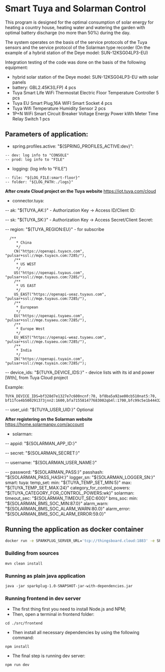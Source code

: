 # Smart Tuya and Solarman Control

This program is designed for the optimal consumption of solar energy for heating a country house, heating water and watering the garden with optimal battery discharge (no more than 50%) during the day.

The system operates on the basis of the service protocols of the Tuya sensors and the service protocol of the Solarman type recorder (On the example of a hybrid station of the Deye model: SUN-12KSG04LP3-EU)

Integration testing of the code was done on the basis of the following equipment:

- hybrid  solar station of the Deye model: SUN-12KSG04LP3-EU with solar panels
- battery: GBL2.45K3(LFP) 4 pcs
- Tuya Smart Life WiFi Thermostat Electric Floor Temperature Controller 5 pcs
- Tuya EU Smart Plug,16A WIFI Smart Socket 4 pcs
- Tuya Wifi Temperature Humidity Sensor 2 pcs
- 1P+N WiFi Smart Circuit Breaker Voltage Energy Power kWh Meter Time Relay Switch 1 pcs

## Parameters of application:

- spring.profiles.active: "${SPRING_PROFILES_ACTIVE:dev}":
```text
-- dev: log info to "CONSOLE"
-- prod: log info to "FILE"
```
- logging: (log info to "FILE")
```text
-- file: "${LOG_FILE:smart-floor}"
-- folder: "${LOG_PATH:./logs}"
```
**After create Cloud project on the Tuya website** https://iot.tuya.com/cloud

- connector.tuya:

-- ak: "${TUYA_AK:}" - Authorization Key -> Access ID/Client ID:

-- sk: "${TUYA_SK:}" - Authorization Key -> Access Secret/Client Secret:

-- region: "${TUYA_REGION:EU}" - for subscribe
```text
  /**
     * China
     */
    CN("https://openapi.tuyacn.com", "pulsar+ssl://mqe.tuyacn.com:7285/"),
    /**
     * US WEST
     */
    US("https://openapi.tuyaus.com", "pulsar+ssl://mqe.tuyaus.com:7285/"),
    /**
     * US EAST
     */
    US_EAST("https://openapi-ueaz.tuyaus.com", "pulsar+ssl://mqe.tuyaus.com:7285/"),
    /**
     * European
     */
    EU("https://openapi.tuyaeu.com", "pulsar+ssl://mqe.tuyaeu.com:7285/"),
    /**
     * Europe West
     */
    EU_WEST("https://openapi-weaz.tuyaeu.com", "pulsar+ssl://mqe.tuyaeu.com:7285/"),
    /**
     * India
     */
    IN("https://openapi.tuyain.com", "pulsar+ssl://mqe.tuyain.com:7285/");

```

-- device_ids: "${TUYA_DEVICE_IDS:}" - device lists with its id and power [Wth], from Tuya Cloud project

Example:
```text
TUYA_DEVICE_IDS=bf328d7e1327e7c600ncnf:70, bf8ba5a92ae00cb510nat5:70, bf11fce4b500291373jnn2:1600,bfa715581477683002qb4l:1700,bfc99c5e1b444322eaaqgu:1600,bf46c12380a94bb009ngxx:40;
```

-- user_uid: "${TUYA_USER_UID:}" Optional

**After registering on the Solarman website** https://home.solarmanpv.com/account

- solarman:

-- appid: "${SOLARMAN_APP_ID:}"

-- secret: "${SOLARMAN_SECRET:}"

-- username: "${SOLARMAN_USER_NAME:}"

-- password: "${SOLARMAN_PASS:}"
passhash: "${SOLARMAN_PASS_HASH:}"
logger_sn: "${SOLARMAN_LOGGER_SN:}"
smart:
tuya:
temp_set:
min: "${TUYA_TEMP_SET_MIN:5}"
max: "${TUYA_TEMP_SET_MAX:24}"
category_for_control_powers: "${TUYA_CATEGORY_FOR_CONTROL_POWERS:wk}"
solarman:
timeout_sec: "${SOLARMAN_TIMEOUT_SEC:600}"
bms_soc:
min: "${SOLARMAN_BMS_SOC_MIN:87.0}"
alarm_warn: "${SOLARMAN_BMS_SOC_ALARM_WARN:80.0}"
alarm_error: "${SOLARMAN_BMS_SOC_ALARM_ERROR:59.0}"



## Running the application as docker container

```bash
docker run -e SPARKPLUG_SERVER_URL='tcp://thingsboard.cloud:1883' -e SPARKPLUG_CLIENT_MQTT_USERNAME='YOUR_THINGSBOARD_DEVICE_TOKEN' thingsboard/tb-sparkplug-emulator:latest
```

### Building from sources

```shell
mvn clean install
```

### Running as plain java application

```shell
java -jar sparkplug-1.0-SNAPSHOT-jar-with-dependencies.jar
```

### Running frontend in dev server

- The first thing first you need to install Node.js and NPM;
- Then, open a terminal in frontend folder:
```shell
cd ./src/frontend
```

- Then install all necessary dependencies by using the following command:
```shell
npm install
```

- The final step is running dev server:
```shell
npm run dev
```
